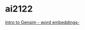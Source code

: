 # ai2122

[Intro to Gensim - word embeddings-](https://colab.research.google.com/drive/1LjYzepWcfOKDhpTgUprbroSqGtvJEi-7?usp=sharing)
